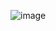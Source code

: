 ![image](https://github.com/VanHoang110802/Competitive_Programming/assets/108053955/911a805e-5bdd-49d1-938d-16274782eb69)
